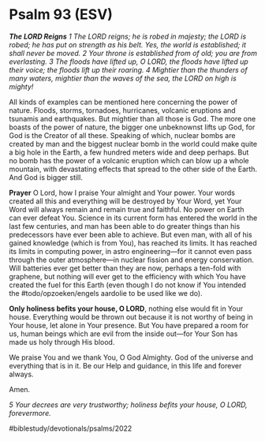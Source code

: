 # Psalm 93 (ESV) 
***The LORD Reigns***
*1 The LORD reigns; he is robed in majesty;*
*the LORD is robed; he has put on strength as his belt.*
*Yes, the world is established; it shall never be moved.*
*2 Your throne is established from of old;*
*you are from everlasting.*
*3 The floods have lifted up, O LORD,*
*the floods have lifted up their voice;*
*the floods lift up their roaring.*
*4 Mightier than the thunders of many waters,*
*mightier than the waves of the sea,*
*the LORD on high is mighty!*

All kinds of examples can be mentioned here concerning the power of nature. Floods, storms, tornadoes, hurricanes, volcanic eruptions and tsunamis and earthquakes. But mightier than all those is God. The more one boasts of the power of nature, the bigger one unbeknownst lifts up God, for God is the Creator of all these. 
Speaking of which, nuclear bombs are created by man and the biggest nuclear bomb in the world could make quite a big hole in the Earth, a few hundred meters wide and deep perhaps. But no bomb has the power of a volcanic eruption which can blow up a whole mountain, with devastating effects that spread to the other side of the Earth. And God is bigger still. 

**Prayer**
O Lord, how I praise Your almight and Your power. Your words created all this and everything will be destroyed by Your Word, yet Your Word will always remain and remain true and faithful. 
No power on Earth can ever defeat You. Science in its current form has entered the world in the last few centuries, and man has been able to do greater things than his predecessors have ever been able to achieve. But even man, with all of his gained knowledge (which is from You), has reached its limits. It has reached its limits in computing power, in astro engineering—for it cannot even pass through the outer atmosphere—in nuclear fission and energy conservation. Will batteries ever get better than they are now, perhaps a ten-fold with graphene, but nothing will ever get to the efficiency with which You have created the fuel for this Earth (even though I do not know if You intended the #todo/opzoeken/engels aardolie to be used like we do). 

**Only holiness befits your house, O LORD**, nothing else would fit in Your house. Everything would be thrown out because it is not worthy of being in Your house, let alone in Your presence. But You have prepared a room for us, human beings which are evil from the inside out—for Your Son has made us holy through His blood. 

We praise You and we thank You, O God Almighty. God of the universe and everything that is in it. 
Be our Help and guidance, in this life and forever always. 

Amen.

*5 Your decrees are very trustworthy;*
*holiness befits your house,*
*O LORD, forevermore.*

#biblestudy/devotionals/psalms/2022
